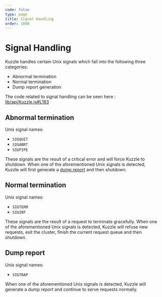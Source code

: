 ```yaml
---
code: false
type: page
title: Signal Handling
order: 1000
---
```


# Signal Handling

Kuzzle handles certain Unix signals which fall into the following three categories:

- Abnormal termination
- Normal termination
- Dump report generation

The code related to signal handling can be seen here : [lib/api/kuzzle.js#L183](https://github.com/kuzzleio/kuzzle/blob/master/lib/api/kuzzle.js#L183)

## Abnormal termination

Unix signal names:

- `SIGQUIT`
- `SIGABRT`
- `SIGPIPE`

These signals are the result of a critical error and will force Kuzzle to shutdown.
When one of the aforementioned Unix signals is detected, Kuzzle will first generate a [dump report](/core/1/guides/essentials/cli#dump) and then shutdown.

## Normal termination

Unix signal names:

- `SIGTERM`
- `SIGINT`

These signals are the result of a request to terminate gracefully.
When one of the aforementioned Unix signals is detected, Kuzzle will refuse new requests, exit the cluster, finish the current request queue and then shutdown.

## Dump report

Unix signal names:

- `SIGTRAP`

When one of the aforementioned Unix signals is detected, Kuzzle will generate a dump report and continue to serve requests normally.
